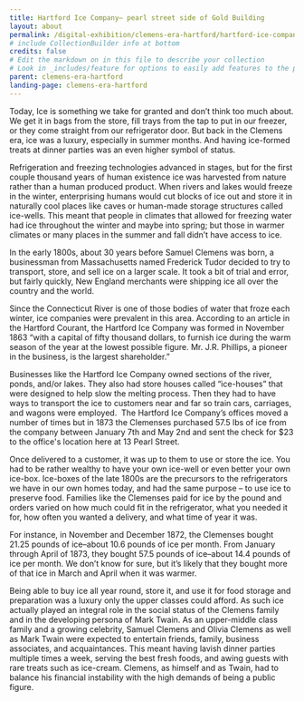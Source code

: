 ```yaml
---
title: Hartford Ice Company– pearl street side of Gold Building
layout: about
permalink: /digital-exhibition/clemens-era-hartford/hartford-ice-company.html
# include CollectionBuilder info at bottom
credits: false
# Edit the markdown on in this file to describe your collection
# Look in _includes/feature for options to easily add features to the page
parent: clemens-era-hartford
landing-page: clemens-era-hartford
---
```


Today, Ice is something we take for granted and don’t think too much about. We get it in bags from the store, fill trays from the tap to put in our freezer, or they come straight from our refrigerator door. But back in the Clemens era, ice was a luxury, especially in summer months. And having ice-formed treats at dinner parties was an even higher symbol of status. 

Refrigeration and freezing technologies advanced in stages, but for the first couple thousand years of human existence ice was harvested from nature rather than a human produced product. When rivers and lakes would freeze in the winter, enterprising humans would cut blocks of ice out and store it in naturally cool places like caves or human-made storage structures called ice-wells. This meant that people in climates that allowed for freezing water had ice throughout the winter and maybe into spring; but those in warmer climates or many places in the summer and fall didn’t have access to ice. 

In the early 1800s, about 30 years before Samuel Clemens was born, a businessman from Massachusetts named Frederick Tudor decided to try to transport, store, and sell ice on a larger scale. It took a bit of trial and error, but fairly quickly, New England merchants were shipping ice all over the country and the world.

Since the Connecticut River is one of those bodies of water that froze each winter, ice companies were prevalent in this area. According to an article in the Hartford Courant, the Hartford Ice Company was formed in November 1863 “with a capital of fifty thousand dollars, to furnish ice during the warm season of the year at the lowest possible figure. Mr. J.R. Phillips, a pioneer in the business, is the largest shareholder.” 

Businesses like the Hartford Ice Company owned sections of the river, ponds, and/or lakes. They also had store houses called “ice-houses” that were designed to help slow the melting process. Then they had to have ways to transport the ice to customers near and far so train cars, carriages, and wagons were employed.  The Hartford Ice Company’s offices moved a number of times but in 1873 the Clemenses purchased 57.5 lbs of ice from the company between January 7th and May 2nd and sent the check for $23 to the office's location here at 13 Pearl Street.

Once delivered to a customer, it was up to them to use or store the ice. You had to be rather wealthy to have your own ice-well or even better your own ice-box. Ice-boxes of the late 1800s are the precursors to the refrigerators we have in our own homes today, and had the same purpose – to use ice to preserve food. Families like the Clemenses paid for ice by the pound and orders varied on how much could fit in the refrigerator, what you needed it for, how often you wanted a delivery, and what time of year it was. 

For instance, in November and December 1872, the Clemenses bought 21.25 pounds of ice–about 10.6 pounds of ice per month. From January through April of 1873, they bought 57.5 pounds of ice–about 14.4 pounds of ice per month. We don’t know for sure, but it’s likely that they bought more of that ice in March and April when it was warmer. 

Being able to buy ice all year round, store it, and use it for food storage and preparation was a luxury only the upper classes could afford. As such ice actually played an integral role in the social status of the Clemens family and in the developing persona of Mark Twain. As an upper-middle class family and a growing celebrity, Samuel Clemens and Olivia Clemens as well as Mark Twain were expected to entertain friends, family, business associates, and acquaintances. This meant having lavish dinner parties multiple times a week, serving the best fresh foods, and awing guests with rare treats such as ice-cream. Clemens, as himself and as Twain, had to balance his financial instability with the high demands of being a public figure. 